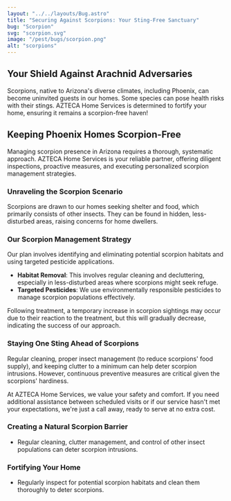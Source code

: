```yaml
---
layout: "../../layouts/Bug.astro"
title: "Securing Against Scorpions: Your Sting-Free Sanctuary"
bug: "Scorpion"
svg: "scorpion.svg"
image: "/pest/bugs/scorpion.png"
alt: "scorpions"
---
```


## Your Shield Against Arachnid Adversaries

Scorpions, native to Arizona's diverse climates, including Phoenix, can become uninvited guests in our homes. Some species can pose health risks with their stings. AZTECA Home Services is determined to fortify your home, ensuring it remains a scorpion-free haven!

## Keeping Phoenix Homes Scorpion-Free

Managing scorpion presence in Arizona requires a thorough, systematic approach. AZTECA Home Services is your reliable partner, offering diligent inspections, proactive measures, and executing personalized scorpion management strategies.

### Unraveling the Scorpion Scenario

Scorpions are drawn to our homes seeking shelter and food, which primarily consists of other insects. They can be found in hidden, less-disturbed areas, raising concerns for home dwellers.

### Our Scorpion Management Strategy

Our plan involves identifying and eliminating potential scorpion habitats and using targeted pesticide applications.

- **Habitat Removal**: This involves regular cleaning and decluttering, especially in less-disturbed areas where scorpions might seek refuge.
- **Targeted Pesticides**: We use environmentally responsible pesticides to manage scorpion populations effectively.

Following treatment, a temporary increase in scorpion sightings may occur due to their reaction to the treatment, but this will gradually decrease, indicating the success of our approach.

### Staying One Sting Ahead of Scorpions

Regular cleaning, proper insect management (to reduce scorpions' food supply), and keeping clutter to a minimum can help deter scorpion intrusions. However, continuous preventive measures are critical given the scorpions' hardiness.

At AZTECA Home Services, we value your safety and comfort. If you need additional assistance between scheduled visits or if our service hasn't met your expectations, we're just a call away, ready to serve at no extra cost.

### Creating a Natural Scorpion Barrier

- Regular cleaning, clutter management, and control of other insect populations can deter scorpion intrusions.

### Fortifying Your Home

- Regularly inspect for potential scorpion habitats and clean them thoroughly to deter scorpions.

